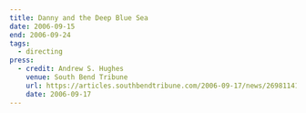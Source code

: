 ```yaml
---
title: Danny and the Deep Blue Sea
date: 2006-09-15
end: 2006-09-24
tags:
  - directing
press:
  - credit: Andrew S. Hughes
    venue: South Bend Tribune
    url: https://articles.southbendtribune.com/2006-09-17/news/26981141_1_danny-and-roberta-dance-characters
    date: 2006-09-17
---
```


